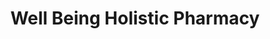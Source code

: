 ---
title: "Well Being Holistic Pharmacy"
url: /clarksville/well-being-holistic-pharmacy/
shop: chemist
---